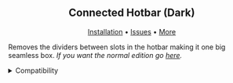 <h2 align="center">Connected Hotbar (Dark)</h2>

<p align="center"><a href="https://minecraft.fandom.com/wiki/Tutorials/Loading_a_resource_pack">Installation</a> • <a href="https://github.com/BeastlyDude1234/Connected-Hotbar-Dark/issues">Issues</a> • <a href="https://github.com/BeastlyDude1234">More</a></p>

Removes the dividers between slots in the hotbar making it one big seamless box. _If you want the normal edition go [here](https://github.com/BeastlyDude1234/Connected-Hotbar)._

<details>
<summary>Compatibility</summary>
<br>
Currently:

- Version 1.20.1 _should_ be compatible with most versions **before**.
- Version 1.20.2 _should_ be compatible with most versions **after**.

Just ignore the incompatibility warning in the resource pack selection menu.

_If there are any issues please submit it on the issues page._
</details>

